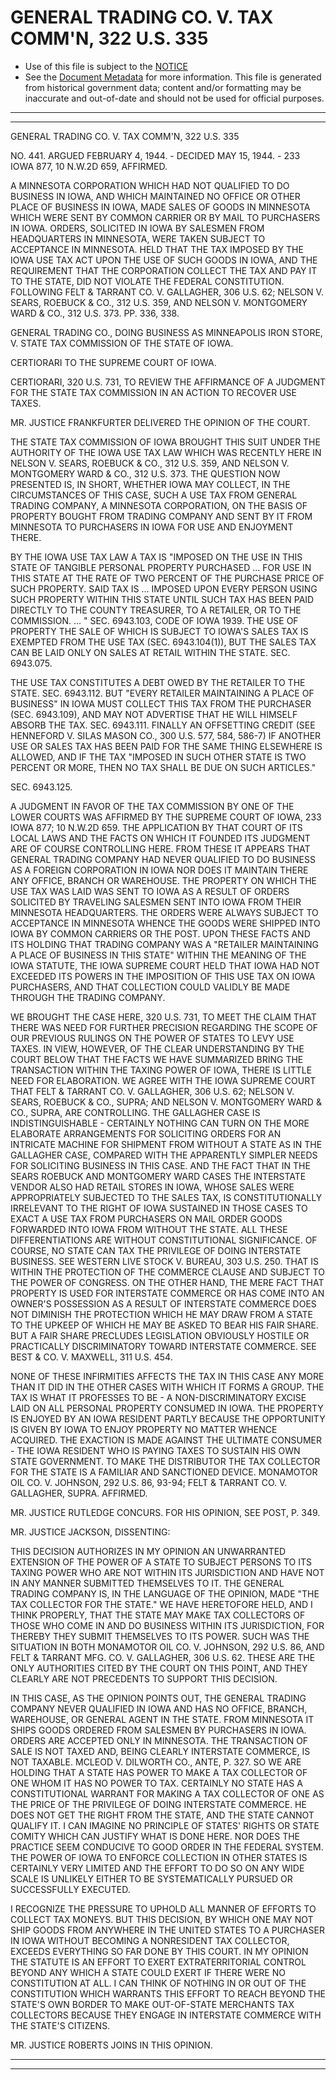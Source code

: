 ---
---

# GENERAL TRADING CO. V. TAX COMM'N, 322 U.S. 335

* Use of this file is subject to the [NOTICE](https://github.com/publicdocs/notice/blob/master/NOTICE)
* See the [Document Metadata](../../../) for more information.
  This file is generated from historical government data; content and/or formatting may be inaccurate and out-of-date and should not be used for official purposes.

----------
----------

GENERAL TRADING CO. V. TAX COMM'N, 322 U.S. 335

NO. 441.  ARGUED FEBRUARY 4, 1944.  - DECIDED MAY 15, 1944.  - 233 IOWA 877, 10 N.W.2D 659, AFFIRMED.

A MINNESOTA CORPORATION WHICH HAD NOT QUALIFIED TO DO BUSINESS IN IOWA, AND WHICH MAINTAINED NO OFFICE OR OTHER PLACE OF BUSINESS IN IOWA, MADE SALES OF GOODS IN MINNESOTA WHICH WERE SENT BY COMMON CARRIER OR BY MAIL TO PURCHASERS IN IOWA.  ORDERS, SOLICITED IN IOWA BY SALESMEN FROM HEADQUARTERS IN MINNESOTA, WERE TAKEN SUBJECT TO ACCEPTANCE IN MINNESOTA.  HELD THAT THE TAX IMPOSED BY THE IOWA USE TAX ACT UPON THE USE OF SUCH GOODS IN IOWA, AND THE REQUIREMENT THAT THE CORPORATION COLLECT THE TAX AND PAY IT TO THE STATE, DID NOT VIOLATE THE FEDERAL CONSTITUTION.  FOLLOWING FELT & TARRANT CO. V. GALLAGHER, 306 U.S. 62; NELSON V. SEARS, ROEBUCK & CO., 312 U.S. 359, AND NELSON V. MONTGOMERY WARD & CO., 312 U.S. 373.  PP. 336, 338.

GENERAL TRADING CO., DOING BUSINESS AS MINNEAPOLIS IRON STORE, V. STATE TAX COMMISSION OF THE STATE OF IOWA.

CERTIORARI TO THE SUPREME COURT OF IOWA.

CERTIORARI, 320 U.S. 731, TO REVIEW THE AFFIRMANCE OF A JUDGMENT FOR THE STATE TAX COMMISSION IN AN ACTION TO RECOVER USE TAXES.

MR. JUSTICE FRANKFURTER DELIVERED THE OPINION OF THE COURT.

THE STATE TAX COMMISSION OF IOWA BROUGHT THIS SUIT UNDER THE AUTHORITY OF THE IOWA USE TAX LAW WHICH WAS RECENTLY HERE IN NELSON V. SEARS, ROEBUCK & CO., 312 U.S. 359, AND NELSON V. MONTGOMERY WARD & CO., 312 U.S. 373.  THE QUESTION NOW PRESENTED IS, IN SHORT, WHETHER IOWA MAY COLLECT, IN THE CIRCUMSTANCES OF THIS CASE, SUCH A USE TAX FROM GENERAL TRADING COMPANY, A MINNESOTA CORPORATION, ON THE BASIS OF PROPERTY BOUGHT FROM TRADING COMPANY AND SENT BY IT FROM MINNESOTA TO PURCHASERS IN IOWA FOR USE AND ENJOYMENT THERE.

BY THE IOWA USE TAX LAW A TAX IS "IMPOSED ON THE USE IN THIS STATE OF TANGIBLE PERSONAL PROPERTY PURCHASED  ...  FOR USE IN THIS STATE AT THE RATE OF TWO PERCENT OF THE PURCHASE PRICE OF SUCH PROPERTY.  SAID TAX IS  ...  IMPOSED UPON EVERY PERSON USING SUCH PROPERTY WITHIN THIS STATE UNTIL SUCH TAX HAS BEEN PAID DIRECTLY TO THE COUNTY TREASURER, TO A RETAILER, OR TO THE COMMISSION.  ...  "  SEC. 6943.103, CODE OF IOWA 1939.  THE USE OF PROPERTY THE SALE OF WHICH IS SUBJECT TO IOWA'S SALES TAX IS EXEMPTED FROM THE USE TAX (SEC. 6943.104(1)), BUT THE SALES TAX CAN BE LAID ONLY ON SALES AT RETAIL WITHIN THE STATE.  SEC. 6943.075.

THE USE TAX CONSTITUTES A DEBT OWED BY THE RETAILER TO THE STATE.  SEC. 6943.112.  BUT "EVERY RETAILER MAINTAINING A PLACE OF BUSINESS" IN IOWA MUST COLLECT THIS TAX FROM THE PURCHASER (SEC. 6943.109), AND MAY NOT ADVERTISE THAT HE WILL HIMSELF ABSORB THE TAX.  SEC. 6943.111.  FINALLY AN OFFSETTING CREDIT (SEE HENNEFORD V. SILAS MASON CO., 300 U.S. 577, 584, 586-7) IF ANOTHER USE OR SALES TAX HAS BEEN PAID FOR THE SAME THING ELSEWHERE IS ALLOWED, AND IF THE TAX "IMPOSED IN SUCH OTHER STATE IS TWO PERCENT OR MORE, THEN NO TAX SHALL BE DUE ON SUCH ARTICLES."

SEC. 6943.125.

A JUDGMENT IN FAVOR OF THE TAX COMMISSION BY ONE OF THE LOWER COURTS WAS AFFIRMED BY THE SUPREME COURT OF IOWA, 233 IOWA 877; 10 N.W.2D 659.  THE APPLICATION BY THAT COURT OF ITS LOCAL LAWS AND THE FACTS ON WHICH IT FOUNDED ITS JUDGMENT ARE OF COURSE CONTROLLING HERE.  FROM THESE IT APPEARS THAT GENERAL TRADING COMPANY HAD NEVER QUALIFIED TO DO BUSINESS AS A FOREIGN CORPORATION IN IOWA NOR DOES IT MAINTAIN THERE ANY OFFICE, BRANCH OR WAREHOUSE.  THE PROPERTY ON WHICH THE USE TAX WAS LAID WAS SENT TO IOWA AS A RESULT OF ORDERS SOLICITED BY TRAVELING SALESMEN SENT INTO IOWA FROM THEIR MINNESOTA HEADQUARTERS.  THE ORDERS WERE ALWAYS SUBJECT TO ACCEPTANCE IN MINNESOTA WHENCE THE GOODS WERE SHIPPED INTO IOWA BY COMMON CARRIERS OR THE POST.  UPON THESE FACTS AND ITS HOLDING THAT TRADING COMPANY WAS A "RETAILER MAINTAINING A PLACE OF BUSINESS IN THIS STATE" WITHIN THE MEANING OF THE IOWA STATUTE, THE IOWA SUPREME COURT HELD THAT IOWA HAD NOT EXCEEDED ITS POWERS IN THE IMPOSITION OF THIS USE TAX ON IOWA PURCHASERS, AND THAT COLLECTION COULD VALIDLY BE MADE THROUGH THE TRADING COMPANY.

WE BROUGHT THE CASE HERE, 320 U.S. 731, TO MEET THE CLAIM THAT THERE WAS NEED FOR FURTHER PRECISION REGARDING THE SCOPE OF OUR PREVIOUS RULINGS ON THE POWER OF STATES TO LEVY USE TAXES.  IN VIEW, HOWEVER, OF THE CLEAR UNDERSTANDING BY THE COURT BELOW THAT THE FACTS WE HAVE SUMMARIZED BRING THE TRANSACTION WITHIN THE TAXING POWER OF IOWA, THERE IS LITTLE NEED FOR ELABORATION.  WE AGREE WITH THE IOWA SUPREME COURT THAT FELT & TARRANT CO. V. GALLAGHER, 306 U.S. 62; NELSON V. SEARS, ROEBUCK & CO., SUPRA; AND NELSON V. MONTGOMERY WARD & CO., SUPRA, ARE CONTROLLING.  THE GALLAGHER CASE IS INDISTINGUISHABLE - CERTAINLY NOTHING CAN TURN ON THE MORE ELABORATE ARRANGEMENTS FOR SOLICITING ORDERS FOR AN INTRICATE MACHINE FOR SHIPMENT FROM WITHOUT A STATE AS IN THE GALLAGHER CASE, COMPARED WITH THE APPARENTLY SIMPLER NEEDS FOR SOLICITING BUSINESS IN THIS CASE.  AND THE FACT THAT IN THE SEARS ROEBUCK AND MONTGOMERY WARD CASES THE INTERSTATE VENDOR ALSO HAD RETAIL STORES IN IOWA, WHOSE SALES WERE APPROPRIATELY SUBJECTED TO THE SALES TAX, IS CONSTITUTIONALLY IRRELEVANT TO THE RIGHT OF IOWA SUSTAINED IN THOSE CASES TO EXACT A USE TAX FROM PURCHASERS ON MAIL ORDER GOODS FORWARDED INTO IOWA FROM WITHOUT THE STATE.  ALL THESE DIFFERENTIATIONS ARE WITHOUT CONSTITUTIONAL SIGNIFICANCE.  OF COURSE, NO STATE CAN TAX THE PRIVILEGE OF DOING INTERSTATE BUSINESS.  SEE WESTERN LIVE STOCK V. BUREAU, 303 U.S. 250.  THAT IS WITHIN THE PROTECTION OF THE COMMERCE CLAUSE AND SUBJECT TO THE POWER OF CONGRESS.  ON THE OTHER HAND, THE MERE FACT THAT PROPERTY IS USED FOR INTERSTATE COMMERCE OR HAS COME INTO AN OWNER'S POSSESSION AS A RESULT OF INTERSTATE COMMERCE DOES NOT DIMINISH THE PROTECTION WHICH HE MAY DRAW FROM A STATE TO THE UPKEEP OF WHICH HE MAY BE ASKED TO BEAR HIS FAIR SHARE.  BUT A FAIR SHARE PRECLUDES LEGISLATION OBVIOUSLY HOSTILE OR PRACTICALLY DISCRIMINATORY TOWARD INTERSTATE COMMERCE.  SEE BEST & CO. V. MAXWELL, 311 U.S. 454.

NONE OF THESE INFIRMITIES AFFECTS THE TAX IN THIS CASE ANY MORE THAN IT DID IN THE OTHER CASES WITH WHICH IT FORMS A GROUP.  THE TAX IS WHAT IT PROFESSES TO BE - A NON-DISCRIMINATORY EXCISE LAID ON ALL PERSONAL PROPERTY CONSUMED IN IOWA.  THE PROPERTY IS ENJOYED BY AN IOWA RESIDENT PARTLY BECAUSE THE OPPORTUNITY IS GIVEN BY IOWA TO ENJOY PROPERTY NO MATTER WHENCE ACQUIRED.  THE EXACTION IS MADE AGAINST THE ULTIMATE CONSUMER - THE IOWA RESIDENT WHO IS PAYING TAXES TO SUSTAIN HIS OWN STATE GOVERNMENT.  TO MAKE THE DISTRIBUTOR THE TAX COLLECTOR FOR THE STATE IS A FAMILIAR AND SANCTIONED DEVICE.  MONAMOTOR OIL CO. V. JOHNSON, 292 U.S. 86, 93-94; FELT & TARRANT CO. V. GALLAGHER, SUPRA. AFFIRMED.

MR. JUSTICE RUTLEDGE CONCURS.  FOR HIS OPINION, SEE POST, P. 349.

MR. JUSTICE JACKSON, DISSENTING:

THIS DECISION AUTHORIZES IN MY OPINION AN UNWARRANTED EXTENSION OF THE POWER OF A STATE TO SUBJECT PERSONS TO ITS TAXING POWER WHO ARE NOT WITHIN ITS JURISDICTION AND HAVE NOT IN ANY MANNER SUBMITTED THEMSELVES TO IT.  THE GENERAL TRADING COMPANY IS, IN THE LANGUAGE OF THE OPINION, MADE "THE TAX COLLECTOR FOR THE STATE."  WE HAVE HERETOFORE HELD, AND I THINK PROPERLY, THAT THE STATE MAY MAKE TAX COLLECTORS OF THOSE WHO COME IN AND DO BUSINESS WITHIN ITS JURISDICTION, FOR THEREBY THEY SUBMIT THEMSELVES TO ITS POWER.  SUCH WAS THE SITUATION IN BOTH MONAMOTOR OIL CO. V. JOHNSON, 292 U.S. 86, AND FELT & TARRANT MFG. CO. V. GALLAGHER, 306 U.S. 62.  THESE ARE THE ONLY AUTHORITIES CITED BY THE COURT ON THIS POINT, AND THEY CLEARLY ARE NOT PRECEDENTS TO SUPPORT THIS DECISION.

IN THIS CASE, AS THE OPINION POINTS OUT, THE GENERAL TRADING COMPANY NEVER QUALIFIED IN IOWA AND HAS NO OFFICE, BRANCH, WAREHOUSE, OR GENERAL AGENT IN THE STATE.  FROM MINNESOTA IT SHIPS GOODS ORDERED FROM SALESMEN BY PURCHASERS IN IOWA.  ORDERS ARE ACCEPTED ONLY IN MINNESOTA.  THE TRANSACTION OF SALE IS NOT TAXED AND, BEING CLEARLY INTERSTATE COMMERCE, IS NOT TAXABLE.  MCLEOD V. DILWORTH CO., ANTE, P. 327.  SO WE ARE HOLDING THAT A STATE HAS POWER TO MAKE A TAX COLLECTOR OF ONE WHOM IT HAS NO POWER TO TAX.  CERTAINLY NO STATE HAS A CONSTITUTIONAL WARRANT FOR MAKING A TAX COLLECTOR OF ONE AS THE PRICE OF THE PRIVILEGE OF DOING INTERSTATE COMMERCE.  HE DOES NOT GET THE RIGHT FROM THE STATE, AND THE STATE CANNOT QUALIFY IT.  I CAN IMAGINE NO PRINCIPLE OF STATES' RIGHTS OR STATE COMITY WHICH CAN JUSTIFY WHAT IS DONE HERE.  NOR DOES THE PRACTICE SEEM CONDUCIVE TO GOOD ORDER IN THE FEDERAL SYSTEM.  THE POWER OF IOWA TO ENFORCE COLLECTION IN OTHER STATES IS CERTAINLY VERY LIMITED AND THE EFFORT TO DO SO ON ANY WIDE SCALE IS UNLIKELY EITHER TO BE SYSTEMATICALLY PURSUED OR SUCCESSFULLY EXECUTED.

I RECOGNIZE THE PRESSURE TO UPHOLD ALL MANNER OF EFFORTS TO COLLECT TAX MONEYS.  BUT THIS DECISION, BY WHICH ONE MAY NOT SHIP GOODS FROM ANYWHERE IN THE UNITED STATES TO A PURCHASER IN IOWA WITHOUT BECOMING A NONRESIDENT TAX COLLECTOR, EXCEEDS EVERYTHING SO FAR DONE BY THIS COURT.  IN MY OPINION THE STATUTE IS AN EFFORT TO EXERT EXTRATERRITORIAL CONTROL BEYOND ANY WHICH A STATE COULD EXERT IF THERE WERE NO CONSTITUTION AT ALL.  I CAN THINK OF NOTHING IN OR OUT OF THE CONSTITUTION WHICH WARRANTS THIS EFFORT TO REACH BEYOND THE STATE'S OWN BORDER TO MAKE OUT-OF-STATE MERCHANTS TAX COLLECTORS BECAUSE THEY ENGAGE IN INTERSTATE COMMERCE WITH THE STATE'S CITIZENS.

MR. JUSTICE ROBERTS JOINS IN THIS OPINION.


----------
----------

